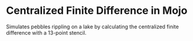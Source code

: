 # Centralized Finite Difference in Mojo

Simulates pebbles rippling on a lake by calculating the centralized finite difference with a 13-point stencil.
